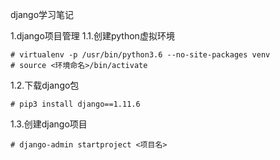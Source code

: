 django学习笔记

1.django项目管理
1.1.创建python虚拟环境
```
# virtualenv -p /usr/bin/python3.6 --no-site-packages venv
# source <环境命名>/bin/activate
```

1.2.下载django包
```
# pip3 install django==1.11.6
```

1.3.创建django项目
```
# django-admin startproject <项目名>
```







